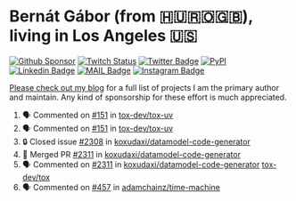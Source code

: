 # Bernát Gábor (from 🇭🇺🇷🇴🇬🇧), living in Los Angeles 🇺🇸

[![Github Sponsor](https://img.shields.io/static/v1?label=Sponsor&message=%E2%9D%A4&logo=GitHub&link=https://github.com/sponsors/gaborbernat&style=flat-square)](https://github.com/sponsors/gaborbernat)
[![Twitch Status](https://img.shields.io/twitch/status/gaborbernat?style=flat-square)](https://www.twitch.tv/gaborbernat)
[![Twitter Badge](https://img.shields.io/badge/-@gjbernat-1ca0f1?style=flat-square&labelColor=1ca0f1&logo=twitter&logoColor=white&link=https://twitter.com/gjbernat)](https://twitter.com/gjbernat)
[![PyPI](https://img.shields.io/badge/-gaborbernat-0073b7?style=flat-square&logo=Python&logoColor=white&link=https://pypi.org/user/gaborbernat/)](https://pypi.org/user/gaborbernat/)
[![Linkedin Badge](https://img.shields.io/badge/-gaborbernat-blue?style=flat-square&logo=Linkedin&logoColor=white&link=https://www.linkedin.com/in/gaborbernat/)](https://www.linkedin.com/in/gaborbernat/)
[![MAIL Badge](https://img.shields.io/badge/-gaborjbernat@gmail.com-c14438?style=flat-square&logo=Gmail&logoColor=white&link=mailto:gaborjbernat@gmail.com)](mailto:gaborjbernat@gmail.com)
[![Instagram Badge](https://img.shields.io/badge/-@gabor__bernat-845EC2?style=flat-square&labelColor=white&logo=Instagram&link=https://instagram.com/gabor_bernat/)](https://instagram.com/gabor_bernat)

[Please check out my blog](https://bernat.tech/about/) for a full list of projects I am the primary author and maintain.
Any kind of sponsorship for these effort is much appreciated.

<!--START_SECTION:activity-->

1. 🗣 Commented on [#151](https://github.com/tox-dev/tox-uv/issues/151#issuecomment-2644551890) in [tox-dev/tox-uv](https://github.com/tox-dev/tox-uv)
2. 🗣 Commented on [#151](https://github.com/tox-dev/tox-uv/issues/151#issuecomment-2644336300) in [tox-dev/tox-uv](https://github.com/tox-dev/tox-uv)
3. 🔒 Closed issue [#2308](https://github.com/koxudaxi/datamodel-code-generator/issues/2308) in [koxudaxi/datamodel-code-generator](https://github.com/koxudaxi/datamodel-code-generator)
4. 🎉 Merged PR [#2311](https://github.com/koxudaxi/datamodel-code-generator/pull/2311) in [koxudaxi/datamodel-code-generator](https://github.com/koxudaxi/datamodel-code-generator)
5. 🗣 Commented on [#2311](https://github.com/koxudaxi/datamodel-code-generator/pull/2311#issuecomment-2644288815) in [koxudaxi/datamodel-code-generator](https://github.com/koxudaxi/datamodel-code-generator)
   [tox-dev/tox](https://github.com/tox-dev/tox)
5. 🗣 Commented on [#457](https://github.com/adamchainz/time-machine/pull/457#issuecomment-2197730644) in
[adamchainz/time-machine](https://github.com/adamchainz/time-machine)
<!--END_SECTION:activity-->
